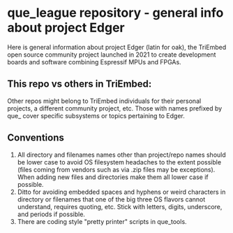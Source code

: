 # que_league repository - general info about project Edger

Here is general information about project Edger (latin for oak), the TriEmbed open source community project launched in 2021 to create development boards and software combining Espressif MPUs and FPGAs. 

## This repo vs others in TriEmbed:
Other repos might belong to TriEmbed individuals for their personal projects, a different community project, etc. Those with names prefixed by que_ cover specific subsystems or topics pertaining to Edger.

## Conventions
1. All directory and filenames names other than project/repo names should be lower case to avoid OS filesystem headaches to the extent possible (files coming from vendors such as via .zip files may be exceptions). When adding new files and directories make them all lower case if possible. 
2. Ditto for avoiding embedded spaces and hyphens or weird characters in directory or filenames that one of the big three OS flavors cannot understand, requires quoting, etc. Stick with letters, digits, underscore, and periods if possible.
3. There are coding style "pretty printer" scripts in que_tools.
